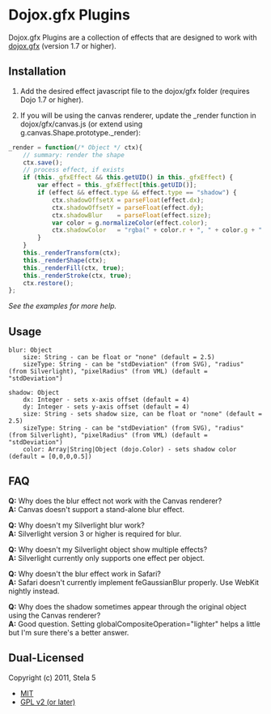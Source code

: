 # Dojox.gfx Plugins

Dojox.gfx Plugins are a collection of effects that are designed to work with <a href="http://www.dojotoolkit.org/reference-guide/dojox/gfx.html">dojox.gfx</a> (version 1.7 or higher).

## Installation

1. Add the desired effect javascript file to the dojox/gfx folder (requires Dojo 1.7 or higher).

2. If you will be using the canvas renderer, update the _render function in dojox/gfx/canvas.js (or extend using g.canvas.Shape.prototype._render):

```javascript
_render = function(/* Object */ ctx){
	// summary: render the shape
	ctx.save();
	// process effect, if exists
	if (this._gfxEffect && this.getUID() in this._gfxEffect) {
		var effect = this._gfxEffect[this.getUID()];
		if (effect && effect.type && effect.type == "shadow") {
			ctx.shadowOffsetX = parseFloat(effect.dx);
			ctx.shadowOffsetY = parseFloat(effect.dy);
			ctx.shadowBlur    = parseFloat(effect.size);
			var color = g.normalizeColor(effect.color);
			ctx.shadowColor   = "rgba(" + color.r + ", " + color.g + ", " + color.b + ", " + color.a + ")";
		}
	}
	this._renderTransform(ctx);
	this._renderShape(ctx);
	this._renderFill(ctx, true);
	this._renderStroke(ctx, true);
	ctx.restore();
};
```

*See the examples for more help.*

## Usage

    blur: Object
        size: String - can be float or "none" (default = 2.5)
        sizeType: String - can be "stdDeviation" (from SVG), "radius" (from Silverlight), "pixelRadius" (from VML) (default = "stdDeviation")

    shadow: Object
        dx: Integer - sets x-axis offset (default = 4)
        dy: Integer - sets y-axis offset (default = 4)
        size: String - sets shadow size, can be float or "none" (default = 2.5)
        sizeType: String - can be "stdDeviation" (from SVG), "radius" (from Silverlight), "pixelRadius" (from VML) (default = "stdDeviation")
        color: Array|String|Object (dojo.Color) - sets shadow color (default = [0,0,0,0.5])

## FAQ

**Q:** Why does the blur effect not work with the Canvas renderer?  
**A:** Canvas doesn't support a stand-alone blur effect.

**Q:** Why doesn't my Silverlight blur work?  
**A:** Silverlight version 3 or higher is required for blur.

**Q:** Why doesn't my Silverlight object show multiple effects?  
**A:** Silverlight currently only supports one effect per object.

**Q:** Why doesn't the blur effect work in Safari?  
**A:** Safari doesn't currently implement feGaussianBlur properly.  Use WebKit nightly instead.

**Q:** Why does the shadow sometimes appear through the original object using the Canvas renderer?  
**A:** Good question.  Setting globalCompositeOperation="lighter" helps a little but I'm sure there's a better answer.

## Dual-Licensed

Copyright (c) 2011, Stela 5

* <a href="http://www.opensource.org/licenses/mit-license.php">MIT</a>
* <a href="http://www.opensource.org/licenses/GPL-2.0">GPL v2 (or later)</a>

